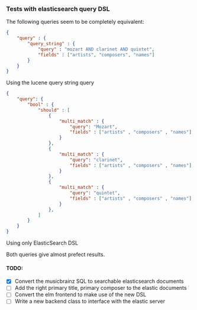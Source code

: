 ### Tests with elasticsearch query DSL 
The following queries seem to be completely equivalent:

```json
{
    "query" : { 
        "query_string" : { 
            "query" : "mozart AND clarinet AND quintet",
            "fields" : ["artists", "composers", "names"]
        }
    } 
}
```
Using the lucene query string query

```json
{
	"query": {
		"bool" : {
			"should" : [
				{
					"multi_match" : {
						"query": "Mozart",
						"fields" : ["artists" , "composers" , "names"]
					}
				},
				{
					"multi_match" : {
						"query": "clarinet",
						"fields" : ["artists" , "composers" , "names"]
					}
				},
				{
					"multi_match" : {
						"query": "quintet",
						"fields" : ["artists" , "composers" , "names"]
					}
				},
			]
		}
	}
}
```
Using only ElasticSearch DSL

Both queries give almost prefect results.

#### TODO: 
- [x] Convert the musicbrainz SQL to searchable elasticsearch documents
- [ ] Add the right primary title, primary composer to the elastic documents
- [ ] Convert the elm frontend to make use of the new DSL
- [ ] Write a new backend class to interface with the elastic server